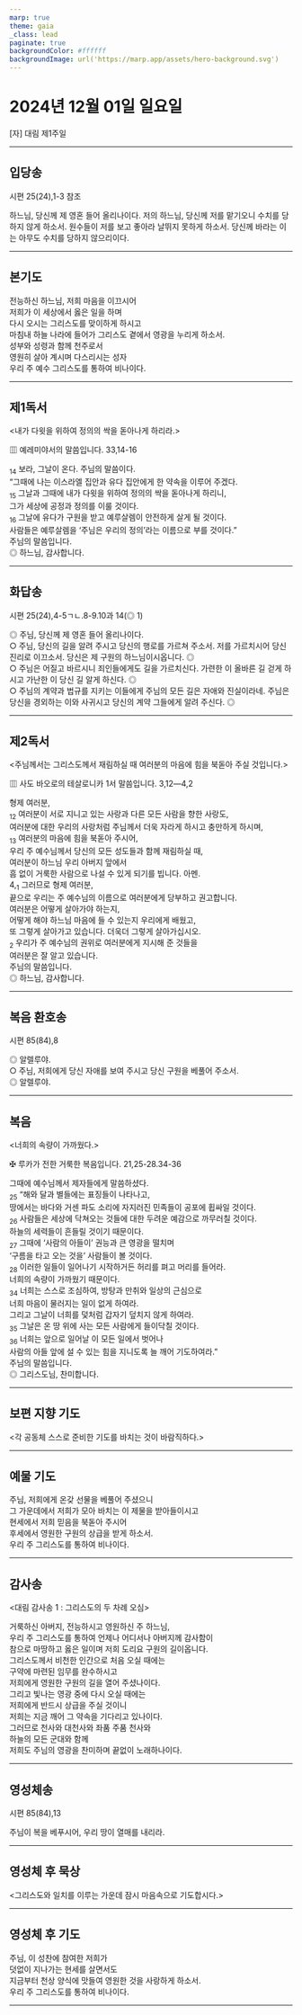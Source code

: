 ```yaml
---
marp: true
theme: gaia
_class: lead
paginate: true
backgroundColor: #ffffff
backgroundImage: url('https://marp.app/assets/hero-background.svg')
---
```


# 2024년 12월 01일 일요일

[자] 대림 제1주일  




---

## 입당송

시편 25(24),1-3 참조

하느님, 당신께 제 영혼 들어 올리나이다. 저의 하느님, 당신께 저를 맡기오니 수치를 당하지 않게 하소서. 원수들이 저를 보고 좋아라 날뛰지 못하게 하소서. 당신께 바라는 이는 아무도 수치를 당하지 않으리이다.  
  


---

## 본기도

전능하신 하느님, 저희 마음을 이끄시어  
저희가 이 세상에서 옳은 일을 하며  
다시 오시는 그리스도를 맞이하게 하시고  
마침내 하늘 나라에 들어가 그리스도 곁에서 영광을 누리게 하소서.  
성부와 성령과 함께 천주로서  
영원히 살아 계시며 다스리시는 성자  
우리 주 예수 그리스도를 통하여 비나이다.  
  


---

## 제1독서

<내가 다윗을 위하여 정의의 싹을 돋아나게 하리라.>

▥ 예레미야서의 말씀입니다. 33,14-16

<sub>14</sub> 보라, 그날이 온다. 주님의 말씀이다.  
“그때에 나는 이스라엘 집안과 유다 집안에게 한 약속을 이루어 주겠다.  
<sub>15</sub> 그날과 그때에 내가 다윗을 위하여 정의의 싹을 돋아나게 하리니,  
그가 세상에 공정과 정의를 이룰 것이다.  
<sub>16</sub> 그날에 유다가 구원을 받고 예루살렘이 안전하게 살게 될 것이다.  
사람들은 예루살렘을 ‘주님은 우리의 정의’라는 이름으로 부를 것이다.”  
주님의 말씀입니다.  
◎ 하느님, 감사합니다.  
  


---

## 화답송

시편 25(24),4-5ㄱㄴ.8-9.10과 14(◎ 1)

◎ 주님, 당신께 제 영혼 들어 올리나이다.  
○ 주님, 당신의 길을 알려 주시고 당신의 행로를 가르쳐 주소서. 저를 가르치시어 당신 진리로 이끄소서. 당신은 제 구원의 하느님이시옵니다. ◎  
○ 주님은 어질고 바르시니 죄인들에게도 길을 가르치신다. 가련한 이 올바른 길 걷게 하시고 가난한 이 당신 길 알게 하신다. ◎  
○ 주님의 계약과 법규를 지키는 이들에게 주님의 모든 길은 자애와 진실이라네. 주님은 당신을 경외하는 이와 사귀시고 당신의 계약 그들에게 알려 주신다. ◎  
  


---

## 제2독서

<주님께서는 그리스도께서 재림하실 때 여러분의 마음에 힘을 북돋아 주실 것입니다.>

▥ 사도 바오로의 테살로니카 1서 말씀입니다. 3,12―4,2

형제 여러분,  
<sub>12</sub> 여러분이 서로 지니고 있는 사랑과 다른 모든 사람을 향한 사랑도,  
여러분에 대한 우리의 사랑처럼 주님께서 더욱 자라게 하시고 충만하게 하시며,  
<sub>13</sub> 여러분의 마음에 힘을 북돋아 주시어,  
우리 주 예수님께서 당신의 모든 성도들과 함께 재림하실 때,  
여러분이 하느님 우리 아버지 앞에서  
흠 없이 거룩한 사람으로 나설 수 있게 되기를 빕니다. 아멘.  
4,<sub>1</sub> 그러므로 형제 여러분,  
끝으로 우리는 주 예수님의 이름으로 여러분에게 당부하고 권고합니다.  
여러분은 어떻게 살아가야 하는지,  
어떻게 해야 하느님 마음에 들 수 있는지 우리에게 배웠고,  
또 그렇게 살아가고 있습니다. 더욱더 그렇게 살아가십시오.  
<sub>2</sub> 우리가 주 예수님의 권위로 여러분에게 지시해 준 것들을  
여러분은 잘 알고 있습니다.  
주님의 말씀입니다.  
◎ 하느님, 감사합니다.  
  


---

## 복음 환호송

시편 85(84),8

◎ 알렐루야.  
○ 주님, 저희에게 당신 자애를 보여 주시고 당신 구원을 베풀어 주소서.  
◎ 알렐루야.  
  


---

## 복음

<너희의 속량이 가까웠다.>

✠ 루카가 전한 거룩한 복음입니다. 21,25-28.34-36

그때에 예수님께서 제자들에게 말씀하셨다.  
<sub>25</sub> “해와 달과 별들에는 표징들이 나타나고,  
땅에서는 바다와 거센 파도 소리에 자지러진 민족들이 공포에 휩싸일 것이다.  
<sub>26</sub> 사람들은 세상에 닥쳐오는 것들에 대한 두려운 예감으로 까무러칠 것이다.  
하늘의 세력들이 흔들릴 것이기 때문이다.  
<sub>27</sub> 그때에 ‘사람의 아들이’ 권능과 큰 영광을 떨치며  
‘구름을 타고 오는 것을’ 사람들이 볼 것이다.  
<sub>28</sub> 이러한 일들이 일어나기 시작하거든 허리를 펴고 머리를 들어라.  
너희의 속량이 가까웠기 때문이다.  
<sub>34</sub> 너희는 스스로 조심하여, 방탕과 만취와 일상의 근심으로  
너희 마음이 물러지는 일이 없게 하여라.  
그리고 그날이 너희를 덫처럼 갑자기 덮치지 않게 하여라.  
<sub>35</sub> 그날은 온 땅 위에 사는 모든 사람에게 들이닥칠 것이다.  
<sub>36</sub> 너희는 앞으로 일어날 이 모든 일에서 벗어나  
사람의 아들 앞에 설 수 있는 힘을 지니도록 늘 깨어 기도하여라.”  
주님의 말씀입니다.  
◎ 그리스도님, 찬미합니다.  
  


---

## 보편 지향 기도

<각 공동체 스스로 준비한 기도를 바치는 것이 바람직하다.>

  


---

## 예물 기도

주님, 저희에게 온갖 선물을 베풀어 주셨으니  
그 가운데에서 저희가 모아 바치는 이 제물을 받아들이시고  
현세에서 저희 믿음을 북돋아 주시어  
후세에서 영원한 구원의 상급을 받게 하소서.  
우리 주 그리스도를 통하여 비나이다.  
  


---

## 감사송

<대림 감사송 1 : 그리스도의 두 차례 오심>

거룩하신 아버지, 전능하시고 영원하신 주 하느님,  
우리 주 그리스도를 통하여 언제나 어디서나 아버지께 감사함이  
참으로 마땅하고 옳은 일이며 저희 도리요 구원의 길이옵니다.  
그리스도께서 비천한 인간으로 처음 오실 때에는  
구약에 마련된 임무를 완수하시고  
저희에게 영원한 구원의 길을 열어 주셨나이다.  
그리고 빛나는 영광 중에 다시 오실 때에는  
저희에게 반드시 상급을 주실 것이니  
저희는 지금 깨어 그 약속을 기다리고 있나이다.  
그러므로 천사와 대천사와 좌품 주품 천사와  
하늘의 모든 군대와 함께  
저희도 주님의 영광을 찬미하며 끝없이 노래하나이다.  
  


---

## 영성체송

시편 85(84),13

주님이 복을 베푸시어, 우리 땅이 열매를 내리라.  
  


---

## 영성체 후 묵상

<그리스도와 일치를 이루는 가운데 잠시 마음속으로 기도합시다.>  


---

## 영성체 후 기도

주님, 이 성찬에 참여한 저희가  
덧없이 지나가는 현세를 살면서도  
지금부터 천상 양식에 맛들여 영원한 것을 사랑하게 하소서.  
우리 주 그리스도를 통하여 비나이다.  
  


---